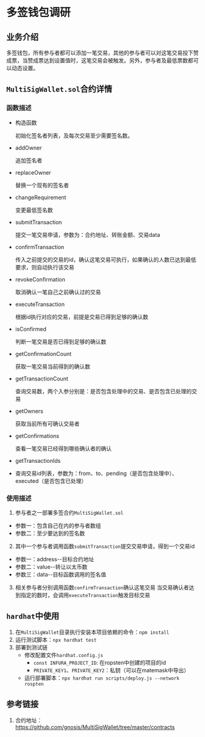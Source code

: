 # 多签钱包调研

## 业务介绍
多签钱包，所有参与者都可以添加一笔交易，其他的参与者可以对这笔交易投下赞成票，当赞成票达到设置值时，这笔交易会被触发。另外，参与者及最低票数都可以动态设置。

## `MultiSigWallet.sol`合约详情

### 函数描述
* 构造函数

  初始化签名者列表，及每次交易至少需要签名数。

* addOwner 
  
  追加签名者

* replaceOwner

  替换一个现有的签名者
  
* changeRequirement

  变更最低签名数
  
* submitTransaction

  提交一笔交易申请，参数为：合约地址、转账金额、交易data
  
* confirmTransaction

  传入之前提交的交易的id，确认这笔交易可执行，如果确认的人数已达到最低要求，则自动执行该交易
  
* revokeConfirmation

  取消确认一笔自己之前确认过的交易

* executeTransaction

  根据id执行对应的交易，前提是交易已得到足够的确认数
  
* isConfirmed

  判断一笔交易是否已得到足够的确认数
  
* getConfirmationCount

  获取一笔交易当前得到的确认数
  
* getTransactionCount

  查询交易数，两个入参分别是：是否包含处理中的交易、是否包含已处理的交易
  
* getOwners

  获取当前所有可确认交易者
  
* getConfirmations

  查看一笔交易已经得到哪些确认者的确认
  
* getTransactionIds
* 查询交易id列表，参数为：from、to、pending（是否包含处理中）、executed（是否包含已处理）


###  使用描述

 1. 参与者之一部署多签合约`MultiSigWallet.sol`
   * 参数一：包含自己在内的参与者数组
   * 参数二：至少要达到的签名数
   
 2. 其中一个参与者调用函数`submitTransaction`提交交易申请，得到一个交易id
   * 参数一：address--目标合约地址
   * 参数二：value--转让以太币数
   * 参数三：data--目标函数调用的签名值
 
 3. 相关参与者分别调用函数`confirmTransaction`确认这笔交易
     当交易确认者达到指定的数时，会调用`executeTransaction`触发目标交易

## `hardhat`中使用
1. 在`MultiSigWallet`目录执行安装本项目依赖的命令：`npm install`
2. 运行测试脚本：`npx hardhat test`
3. 部署到测试链
   * 修改配置文件`hardhat.config.js`
      - `const INFURA_PROJECT_ID`: 在ropsten中创建的项目的id
      - `PRIVATE_KEY1`、`PRIVATE_KEY2`：私钥（可以在matemask中导出）
   * 运行部署脚本：`npx hardhat run scripts/deploy.js --network rospten`


 ## 参考链接

1. 合约地址：https://github.com/gnosis/MultiSigWallet/tree/master/contracts


 > 

